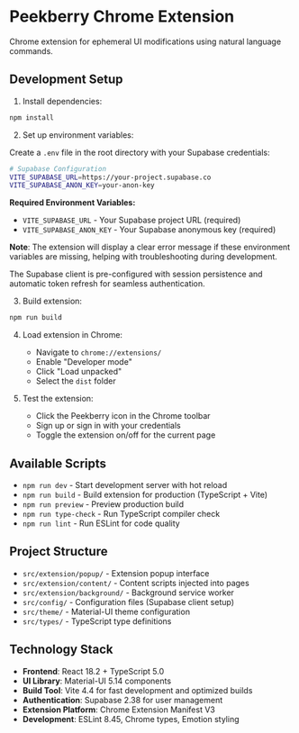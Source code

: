 # Peekberry Chrome Extension

Chrome extension for ephemeral UI modifications using natural language commands.

## Development Setup

1. Install dependencies:

```bash
npm install
```

2. Set up environment variables:

Create a `.env` file in the root directory with your Supabase credentials:

```bash
# Supabase Configuration
VITE_SUPABASE_URL=https://your-project.supabase.co
VITE_SUPABASE_ANON_KEY=your-anon-key
```

**Required Environment Variables:**

- `VITE_SUPABASE_URL` - Your Supabase project URL (required)
- `VITE_SUPABASE_ANON_KEY` - Your Supabase anonymous key (required)

**Note**: The extension will display a clear error message if these environment variables are missing, helping with troubleshooting during development.

The Supabase client is pre-configured with session persistence and automatic token refresh for seamless authentication.

3. Build extension:

```bash
npm run build
```

4. Load extension in Chrome:

   - Navigate to `chrome://extensions/`
   - Enable "Developer mode"
   - Click "Load unpacked"
   - Select the `dist` folder

5. Test the extension:
   - Click the Peekberry icon in the Chrome toolbar
   - Sign up or sign in with your credentials
   - Toggle the extension on/off for the current page

## Available Scripts

- `npm run dev` - Start development server with hot reload
- `npm run build` - Build extension for production (TypeScript + Vite)
- `npm run preview` - Preview production build
- `npm run type-check` - Run TypeScript compiler check
- `npm run lint` - Run ESLint for code quality

## Project Structure

- `src/extension/popup/` - Extension popup interface
- `src/extension/content/` - Content scripts injected into pages
- `src/extension/background/` - Background service worker
- `src/config/` - Configuration files (Supabase client setup)
- `src/theme/` - Material-UI theme configuration
- `src/types/` - TypeScript type definitions

## Technology Stack

- **Frontend**: React 18.2 + TypeScript 5.0
- **UI Library**: Material-UI 5.14 components
- **Build Tool**: Vite 4.4 for fast development and optimized builds
- **Authentication**: Supabase 2.38 for user management
- **Extension Platform**: Chrome Extension Manifest V3
- **Development**: ESLint 8.45, Chrome types, Emotion styling
